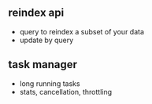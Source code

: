 ## reindex api

* query to reindex a subset of your data
* update by query

## task manager
* long running tasks
* stats, cancellation, throttling
